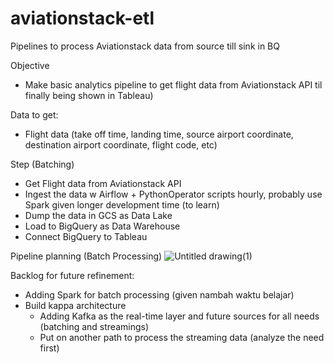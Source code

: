 # aviationstack-etl
Pipelines to process Aviationstack data from source till sink in BQ

Objective
- Make basic analytics pipeline to get flight data from Aviationstack API til finally being shown in Tableau)

Data to get:
- Flight data (take off time, landing time, source airport coordinate, destination airport coordinate, flight code, etc)

Step (Batching)
- Get Flight data from Aviationstack API
- Ingest the data w Airflow + PythonOperator scripts hourly, probably use Spark given longer development time (to learn)
- Dump the data in GCS as Data Lake
- Load to BigQuery as Data Warehouse
- Connect BigQuery to Tableau 

Pipeline planning (Batch Processing)
![Untitled drawing(1)](https://user-images.githubusercontent.com/61845166/162224206-e2427fa3-ddad-4b1f-9d90-a3c2b4dbbb88.jpg)



Backlog for future refinement:
- Adding Spark for batch processing (given nambah waktu belajar)
- Build kappa architecture
  - Adding Kafka as the real-time layer and future sources for all needs (batching and streamings)
  - Put on another path to process the streaming data (analyze the need first)
